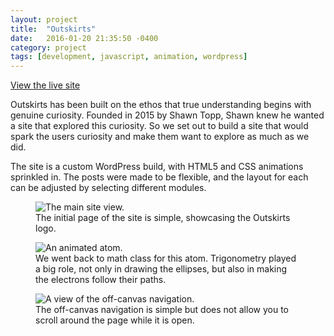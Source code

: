 ```yaml
---
layout: project
title:  "Outskirts"
date:   2016-01-20 21:35:50 -0400
category: project
tags: [development, javascript, animation, wordpress]
---
```


<p class="download-link">
	<a target="_blank" href="http://fromtheoutskirts.com">View the live site</a>
</p>

Outskirts has been built on the ethos that true understanding begins with genuine curiosity. Founded in 2015 by Shawn Topp, Shawn knew he wanted a site that explored this curiosity. So we set out to build a site that would spark the users curiosity and make them want to explore as much as we did. 

The site is a custom WordPress build, with HTML5 and CSS animations sprinkled in. The posts were made to be flexible, and the layout for each can be adjusted by selecting different modules. 

<figure>
    <img src="{{site.url}}/assets/2016/01/fromtheoutskirts/main.png" alt="The main site view.">
    <figcaption>The initial page of the site is simple, showcasing the Outskirts logo.</figcaption>
</figure>

<figure>
    <img src="{{site.url}}/assets/2016/01/fromtheoutskirts/atom.png" alt="An animated atom.">
    <figcaption>We went back to math class for this atom. Trigonometry played a big role, not only in drawing the ellipses, but also in making the electrons follow their paths.</figcaption>
</figure>

<figure>
    <img src="{{site.url}}/assets/2016/01/fromtheoutskirts/nav-bar.png" alt="A view of the off-canvas navigation.">
    <figcaption>The off-canvas navigation is simple but does not allow you to scroll around the page while it is open.</figcaption>
</figure>
